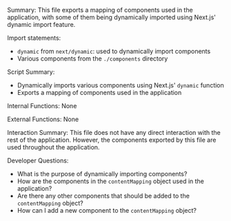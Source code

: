 Summary:
This file exports a mapping of components used in the application, with some of them being dynamically imported using Next.js' dynamic import feature.

Import statements:
- `dynamic` from `next/dynamic`: used to dynamically import components
- Various components from the `./components` directory

Script Summary:
- Dynamically imports various components using Next.js' `dynamic` function
- Exports a mapping of components used in the application

Internal Functions:
None

External Functions:
None

Interaction Summary:
This file does not have any direct interaction with the rest of the application. However, the components exported by this file are used throughout the application.

Developer Questions:
- What is the purpose of dynamically importing components?
- How are the components in the `contentMapping` object used in the application?
- Are there any other components that should be added to the `contentMapping` object?
- How can I add a new component to the `contentMapping` object?